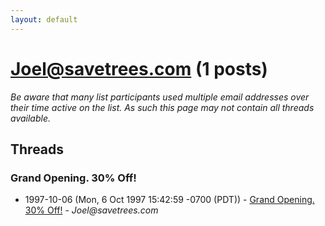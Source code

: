 ```yaml
---
layout: default
---
```


# Joel@savetrees.com (1 posts)

_Be aware that many list participants used multiple email addresses over their time active on the list. As such this page may not contain all threads available._

## Threads

### Grand Opening. 30% Off!
+ 1997-10-06 (Mon, 6 Oct 1997 15:42:59 -0700 (PDT)) - [Grand Opening. 30% Off!](/archive/1997/10/0a631313015f68588b8fe13db0ed6450a8f4cf66fef5fdc4d8220ecc127364d9) - _Joel@savetrees.com_

